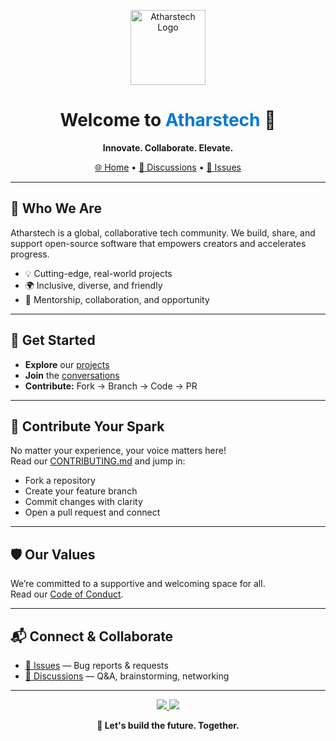 <!-- Atharstech Organization README -->

<p align="center">
  <img src="https://avatars.githubusercontent.com/u/164956065?s=200&v=4" alt="Atharstech Logo" width="120" />
</p>

<h1 align="center">Welcome to <span style="color:#0078D4">Atharstech</span> 🚀</h1>
<p align="center">
  <b>Innovate. Collaborate. Elevate.</b>
</p>
<p align="center">
  <a href="https://github.com/Atharstech">🌐 Home</a> •
  <a href="https://github.com/orgs/Atharstech/discussions">💬 Discussions</a> •
  <a href="https://github.com/Atharstech/.github/issues">🐞 Issues</a>
</p>

---

## 🌟 Who We Are

Atharstech is a global, collaborative tech community. We build, share, and support open-source software that empowers creators and accelerates progress.

- 💡 Cutting-edge, real-world projects
- 🌍 Inclusive, diverse, and friendly
- 🤝 Mentorship, collaboration, and opportunity

---

## 🚀 Get Started

- **Explore** our [projects](https://github.com/Atharstech?tab=repositories)
- **Join** the [conversations](https://github.com/orgs/Atharstech/discussions)
- **Contribute:** Fork → Branch → Code → PR

---

## 🤗 Contribute Your Spark

No matter your experience, your voice matters here!  
Read our [CONTRIBUTING.md](https://github.com/Atharstech/.github/blob/main/CONTRIBUTING.md) and jump in:

- Fork a repository
- Create your feature branch
- Commit changes with clarity
- Open a pull request and connect

---

## 🛡️ Our Values

We’re committed to a supportive and welcoming space for all.  
Read our [Code of Conduct](https://github.com/Atharstech/.github/blob/main/CODE_OF_CONDUCT.md).

---

## 📬 Connect & Collaborate

- [🐞 Issues](https://github.com/Atharstech/.github/issues) — Bug reports & requests
- [💬 Discussions](https://github.com/orgs/Atharstech/discussions) — Q&A, brainstorming, networking

---

<p align="center">
<a href="https://github.com/atharstech">
  <img src="https://img.shields.io/github/followers/Atharstech?label=Follow&style=social" />
  <img src="https://img.shields.io/github/license/Atharstech/.github?style=flat-square" />
</a>
</p>

<p align="center"><b>🌠 Let's build the future. Together.</b></p>
